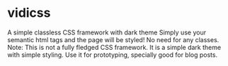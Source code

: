 # vidicss
A simple classless CSS framework with dark theme
Simply use your semantic html tags and the page will be styled! 
No need for any classes. 
Note:
This is not a fully fledged CSS framework. It is a simple dark theme with simple styling. 
Use it for prototyping, specially good for blog posts. 
